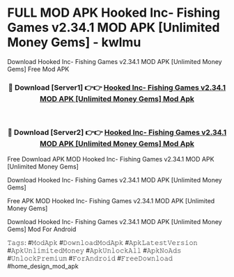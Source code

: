 # FULL MOD APK Hooked Inc- Fishing Games v2.34.1 MOD APK [Unlimited Money Gems] - kwlmu
Download Hooked Inc- Fishing Games v2.34.1 MOD APK [Unlimited Money Gems] Free Mod APK

<div align="center">
<h3>🔴 Download [Server1] 👉👉 <a href="https://apk-comot.site?title=Hooked_Inc-_Fishing_Games_v2.34.1_MOD_APK_[Unlimited_Money_Gems]">Hooked Inc- Fishing Games v2.34.1 MOD APK [Unlimited Money Gems] Mod Apk</a></h3><br>

<h3>🔴 Download [Server2] 👉👉 <a href="https://apk-comot.site?title=Hooked_Inc-_Fishing_Games_v2.34.1_MOD_APK_[Unlimited_Money_Gems]">Hooked Inc- Fishing Games v2.34.1 MOD APK [Unlimited Money Gems] Mod Apk</a></h3>
</div>


Free Download APK MOD Hooked Inc- Fishing Games v2.34.1 MOD APK [Unlimited Money Gems]

Download Hooked Inc- Fishing Games v2.34.1 MOD APK [Unlimited Money Gems] 

Free APK MOD Hooked Inc- Fishing Games v2.34.1 MOD APK [Unlimited Money Gems] 

Download Hooked Inc- Fishing Games v2.34.1 MOD APK [Unlimited Money Gems] Mod For Android

𝚃𝚊𝚐𝚜: #𝙼𝚘𝚍𝙰𝚙𝚔 #𝙳𝚘𝚠𝚗𝚕𝚘𝚊𝚍𝙼𝚘𝚍𝙰𝚙𝚔 #𝙰𝚙𝚔𝙻𝚊𝚝𝚎𝚜𝚝𝚅𝚎𝚛𝚜𝚒𝚘𝚗 #𝙰𝚙𝚔𝚄𝚗𝚕𝚒𝚖𝚒𝚝𝚎𝚍𝙼𝚘𝚗𝚎𝚢 #𝙰𝚙𝚔𝚄𝚗𝚕𝚘𝚌𝚔𝙰𝚕𝚕 #𝙰𝚙𝚔𝙽𝚘𝙰𝚍𝚜 #𝚄𝚗𝚕𝚘𝚌𝚔𝙿𝚛𝚎𝚖𝚒𝚞𝚖 #𝙵𝚘𝚛𝙰𝚗𝚍𝚛𝚘𝚒𝚍 #𝙵𝚛𝚎𝚎𝙳𝚘𝚠𝚗𝚕𝚘𝚊𝚍 #home_design_mod_apk
